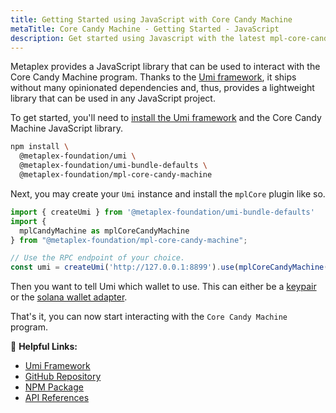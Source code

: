 ```yaml
---
title: Getting Started using JavaScript with Core Candy Machine
metaTitle: Core Candy Machine - Getting Started - JavaScript
description: Get started using Javascript with the latest mpl-core-candy-machine packages for Core Candy Machine.
---
```


Metaplex provides a JavaScript library that can be used to interact with the Core Candy Machine program. Thanks to the [Umi framework](https://github.com/metaplex-foundation/umi), it ships without many opinionated dependencies and, thus, provides a lightweight library that can be used in any JavaScript project.

To get started, you'll need to [install the Umi framework](https://github.com/metaplex-foundation/umi/blob/main/docs/installation.md) and the Core Candy Machine JavaScript library.

```sh
npm install \
  @metaplex-foundation/umi \
  @metaplex-foundation/umi-bundle-defaults \
  @metaplex-foundation/mpl-core-candy-machine
```

Next, you may create your `Umi` instance and install the `mplCore` plugin like so.

```ts
import { createUmi } from '@metaplex-foundation/umi-bundle-defaults'
import { 
  mplCandyMachine as mplCoreCandyMachine 
} from "@metaplex-foundation/mpl-core-candy-machine";

// Use the RPC endpoint of your choice.
const umi = createUmi('http://127.0.0.1:8899').use(mplCoreCandyMachine())
```

Then you want to tell Umi which wallet to use. This can either be a [keypair](/umi/connecting-to-umi#connecting-w-a-secret-key) or the [solana wallet adapter](/umi/connecting-to-umi#connecting-w-wallet-adapter).

That's it, you can now start interacting with the `Core Candy Machine` program.



🔗 **Helpful Links:**

- [Umi Framework](https://github.com/metaplex-foundation/umi)
- [GitHub Repository](https://github.com/metaplex-foundation/mpl-core-candy-machine)
- [NPM Package](https://www.npmjs.com/package/@metaplex-foundation/mpl-core-candy-machine)
- [API References](https://mpl-core.typedoc.metaplex.com/)
